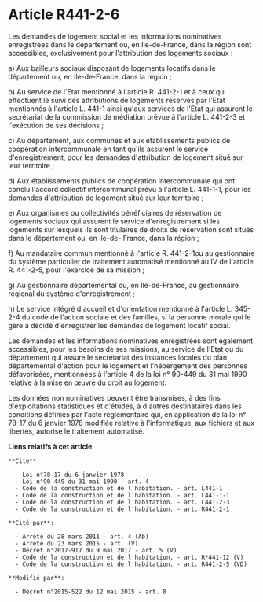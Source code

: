 # Article R441-2-6

Les demandes de logement social et les informations nominatives enregistrées dans le département ou, en Ile-de-France, dans
la région sont accessibles, exclusivement pour l'attribution des logements sociaux : 

a) Aux bailleurs sociaux disposant de logements locatifs dans le département ou, en Ile-de-France, dans la région ; 

b) Au service de l'Etat mentionné à l'article R. 441-2-1 et à ceux qui effectuent le suivi des attributions de logements
réservés par l'Etat mentionnés à l'article L. 441-1 ainsi qu'aux services de l'Etat qui assurent le secrétariat de la
commission de médiation prévue à l'article L. 441-2-3 et l'exécution de ses décisions ; 

c) Au département, aux communes et aux établissements publics de coopération intercommunale en tant qu'ils assurent le
service d'enregistrement, pour les demandes d'attribution de logement situé sur leur territoire ; 

d) Aux établissements publics de coopération intercommunale qui ont conclu l'accord collectif intercommunal prévu à l'article
L. 441-1-1, pour les demandes d'attribution de logement situé sur leur territoire ; 

e) Aux organismes ou collectivités bénéficiaires de réservation de logements sociaux qui assurent le service d'enregistrement
si les logements sur lesquels ils sont titulaires de droits de réservation sont situés dans le département ou, en Ile-de-
France, dans la région ; 

f) Au mandataire commun mentionné à l'article R. 441-2-1ou au gestionnaire du système particulier de traitement automatisé
mentionné au IV de l'article R. 441-2-5, pour l'exercice de sa mission ; 

g) Au gestionnaire départemental ou, en Ile-de-France, au gestionnaire régional du système d'enregistrement ;

h) Le service intégré d'accueil et d'orientation mentionné à l'article L. 345-2-4 du code de l'action sociale et des
familles, si la personne morale qui le gère a décidé d'enregistrer les demandes de logement locatif social. 

Les demandes et les informations nominatives enregistrées sont également accessibles, pour les besoins de ses missions, au
service de l'Etat ou du département qui assure le secrétariat des instances locales du plan départemental d'action pour le
logement et l'hébergement des personnes défavorisées, mentionnées à l'article 4 de la loi n° 90-449 du 31 mai 1990 relative à
la mise en œuvre du droit au logement. 

Les données non nominatives peuvent être transmises, à des fins d'exploitations statistiques et d'études, à d'autres
destinataires dans les conditions définies par l'acte réglementaire qui, en application de la loi n° 78-17 du 6 janvier 1978
modifiée relative à l'informatique, aux fichiers et aux libertés, autorise le traitement automatisé.

**Liens relatifs à cet article**

	**Cite**:

	  - Loi n°78-17 du 6 janvier 1978
	  - Loi n°90-449 du 31 mai 1990 - art. 4
	  - Code de la construction et de l'habitation. - art. L441-1
	  - Code de la construction et de l'habitation. - art. L441-1-1
	  - Code de la construction et de l'habitation. - art. L441-2-3
	  - Code de la construction et de l'habitation. - art. R441-2-1

	**Cité par**:

	  - Arrêté du 28 mars 2011 - art. 4 (Ab)
	  - Arrêté du 23 mars 2015 - art. (V)
	  - Décret n°2017-917 du 9 mai 2017 - art. 5 (V)
	  - Code de la construction et de l'habitation. - art. R*441-12 (V)
	  - Code de la construction et de l'habitation. - art. R441-2-5 (VD)

	**Modifié par**:

	  - Décret n°2015-522 du 12 mai 2015 - art. 8
